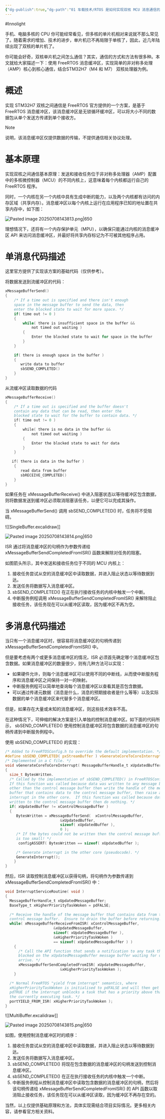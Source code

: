 ```yaml
---
{"dg-publish":true,"dg-path":"01 车载技术/RTOS 是如何实现双核 MCU 消息通信的？.md","permalink":"/01 车载技术/RTOS 是如何实现双核 MCU 消息通信的？/","created":"2025-07-08T14:35:00.000+08:00","updated":"2025-07-08T15:06:25.000+08:00"}
---
```


#Innolight

手机、电脑多核的 CPU 你可能经常看见，但多核的单片机相对来说就不那么常见了。随着需求的增加、技术的进步，单片机已不再局限于单核了，因此，近几年陆续出现了双核的单片机了。

你可能会好奇，双核单片机之间怎么通信？其实，通信的方式和方法有很多种。本文就给大家描述一下：使用 FreeRTOS 消息缓冲区，实现简单的非对称多处理（AMP）核心到核心通信，结合STM32H7（M4 和 M7） 双核处理器为例。

# 概述

实现 STM32H7 双核之间通信是 FreeRTOS 官方提供的一个方案，是基于 FreeRTOS 消息缓冲区，该消息缓冲区是无锁循环缓冲区，可以将大小不同的数据包从单个发送方传递到单个接收方。


> [!NOTE]
> 说明，该消息缓冲区仅提供数据的传输，不提供通信相关协议处理。

# 基本原理

实现双核之间通信基本原理：发送和接收任务位于非对称多处理器（AMP）配置中的多核微控制器（MCU）的不同内核上，这意味着每个内核都运行自己的 FreeRTOS 程序。

同时，一个内核在另一个内核中具有生成中断的能力，以及两个内核都有访问的内存区域（共享内存）。消息缓冲区以每个内核上运行在应用程序已知的地址置在共享内存中，如下图：

![Pasted image 20250708143813.png|650](/img/user/0.Asset/resource/Pasted%20image%2020250708143813.png)

理想情况下，还将有一个内存保护单元（MPU），以确保只能通过内核的消息缓冲区 API 来访问消息缓冲区，并最好将共享内存标记为不可被其他程序占用。

# 单消息代码描述

这里官方提供了实现该方案的基础代码（仅供参考）。

将数据发送到流缓冲区的代码：

``` c
xMessageBufferSend()
{    
    /* If a time out is specified and there isn't enough    
    space in the message buffer to send the data, then    
    enter the blocked state to wait for more space. */    
    if( time out != 0 )    
    {        
        while( there is insufficient space in the buffer &&            
            not timed out waiting )        
        {            
            Enter the blocked state to wait for space in the buffer        
        }    
    }
    
    if( there is enough space in the buffer )    
    {        
       write data to buffer        
       sbSEND_COMPLETED()    
    }
}
```

从流缓冲区读取数据的代码

``` c
xMessageBufferReceive()
{    
    /* If a time out is specified and the buffer doesn't    
    contain any data that can be read, then enter the    
    blocked state to wait for the buffer to contain data. */    
    if( time out != 0 )    
    {        
        while( there is no data in the buffer &&               
            not timed out waiting )        
        {            
            Enter the blocked state to wait for data        
        }    
    }
    
   if( there is data in the buffer )    
    {        
       read data from buffer        
       sbRECEIVE_COMPLETED()    
    }
}
```

如果任务在 xMessageBufferReceive() 中进入阻塞状态以等待缓冲区包含数据，则将数据发送到缓冲区必须取消阻塞该任务，以便它可以完成其操作。

当 xMessageBufferSend() 调用 sbSEND_COMPLETED() 时，任务将不受阻碍。

![[SingleBuffer.excalidraw]]

![Pasted image 20250708143814.png|650](/img/user/0.Asset/resource/Pasted%20image%2020250708143814.png)

ISR 通过将消息缓冲区的句柄作为参数传递给 xMessageBufferSendCompletedFromISR() 函数来解除对任务的阻塞。

如图箭头所示，其中发送和接收任务位于不同的 MCU 内核上：

1. 接收任务尝试从空的消息缓冲区中读取数据，并进入阻止状态以等待数据到达。
2. 发送任务将数据写入消息缓冲区。
3. sbSEND_COMPLETED() 在正在执行接收任务的内核中触发一个中断。
4. 中断服务例程调用 xMessageBufferSendCompletedFromISR() 来解除阻止接收任务，该任务现在可以从缓冲区读取，因为缓冲区不再为空。

# 多消息代码描述

当只有一个消息缓冲区时，很容易将消息缓冲区的句柄传递到 xMessageBufferSendCompletedFromISR() 中。

但是要考虑有两个或更多消息缓冲区的情况，ISR 必须首先确定哪个消息缓冲区包含数据。如果消息缓冲区的数量很少，则有几种方法可以实现：

- 如果硬件允许，则每个消息缓冲区可以使用不同的中断线，从而使中断服务程序和消息缓冲区之间保持一对一的映射。
- 中断服务例程可以简单地查询每个消息缓冲区以查看其是否包含数据。
- 可以通过传递元数据（消息是什么，消息的预期接收者是什么等等）以及实际数据的单个消息缓冲区来代替多个消息缓冲区。

但是，如果存在大量或未知的消息缓冲区，则这些技术效率不高。

在这种情况下，可伸缩的解决方案是引入单独的控制消息缓冲区。如下面的代码所示， sbSEND_COMPLETED() 使用控制消息缓冲区将包含数据的消息缓冲区的句柄传递到中断服务例程中。  

使用 sbSEND_COMPLETED() 的实现：

``` c
/* Added to FreeRTOSConfig.h to override the default implementation. */
#define sbSEND_COMPLETED( pxStreamBuffer ) vGenerateCoreToCoreInterrupt( pxStreamBuffer )
/* Implemented in a C file. */
void vGenerateCoreToCoreInterrupt( MessageBufferHandle_t xUpdatedBuffer )
{
  size_t BytesWritten.
  /* Called by the implementation of sbSEND_COMPLETED() in FreeRTOSConfig.h.    
  If this function was called because data was written to any message buffer    
  other than the control message buffer then write the handle of the message    
  buffer that contains data to the control message buffer, then raise an    
  interrupt in the other core.  If this function was called because data was    
  written to the control message buffer then do nothing. */    
  if( xUpdatedBuffer != xControlMessageBuffer )    
  {        
     BytesWritten = xMessageBufferSend(  xControlMessageBuffer,                                            
                         &xUpdatedBuffer,                                            
                         sizeof( xUpdatedBuffer ),                                            
                         0 );
     /* If the bytes could not be written then the control message buffer        
     is too small! */        
      configASSERT( BytesWritten == sizeof( xUpdatedBuffer );
      
     /* Generate interrupt in the other core (pseudocode). */        
     GenerateInterrupt();    
    }
}
```

然后，ISR 读取控制消息缓冲区以获得句柄，将句柄作为参数传递到 xMessageBufferSendCompletedFromISR() 中：

``` c
void InterruptServiceRoutine( void )
{
  MessageBufferHandle_t xUpdatedMessageBuffer;
  BaseType_t xHigherPriorityTaskWoken = pdFALSE;
   
  /* Receive the handle of the message buffer that contains data from the    
  control message buffer.  Ensure to drain the buffer before returning. */    
  while( xMessageBufferReceiveFromISR( xControlMessageBuffer,                                         
                      &xUpdatedMessageBuffer,                                         
                      sizeof( xUpdatedMessageBuffer ),                                         
                      &xHigherPriorityTaskWoken )                                           
                      == sizeof( xUpdatedMessageBuffer ) )    
    {        
      /* Call the API function that sends a notification to any task that is        
      blocked on the xUpdatedMessageBuffer message buffer waiting for data to        
      arrive. */        
      xMessageBufferSendCompletedFromISR( xUpdatedMessageBuffer,                                            
                         &xHigherPriorityTaskWoken );    
    }
   
  /* Normal FreeRTOS "yield from interrupt" semantics, where    
  xHigherPriorityTaskWoken is initialised to pdFALSE and will then get set to    
  pdTRUE if the interrupt unblocks a task that has a priority above that of    
  the currently executing task. */    
  portYIELD_FROM_ISR( xHigherPriorityTaskWoken );
}
```

![[MultiBuffer.excalidraw]]

![Pasted image 20250708143815.png|650](/img/user/0.Asset/resource/Pasted%20image%2020250708143815.png)

如图，使用控制消息缓冲区时的顺序：

1. 接收任务尝试从空的消息缓冲区中读取数据，并进入阻止状态以等待数据到达。
2. 发送任务将数据写入消息缓冲区。
3. sbSEND_COMPLETED() 将现在包含数据的消息缓冲区的句柄发送到控制消息缓冲区。
4. sbSEND_COMPLETED() 在正在执行接收任务的内核中触发一个中断。
5. 中断服务例程从控制消息缓冲区中读取包含数据的消息缓冲区的句柄，然后将该句柄传递给 xMessageBufferSendCompletedFromISR() 的 API 函数以取消阻止接收任务，该任务现在可以从缓冲区读取，因为缓冲区不再存在空的。

当然，以上仅提供基础原理和方法，具体实现需结合项目实际情况。更多相关内容，请参看官方相关资料。